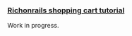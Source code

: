 

### [Richonrails shopping cart tutorial](https://richonrails.com/articles/building-a-shopping-cart-in-ruby-on-rails)

Work in progress.